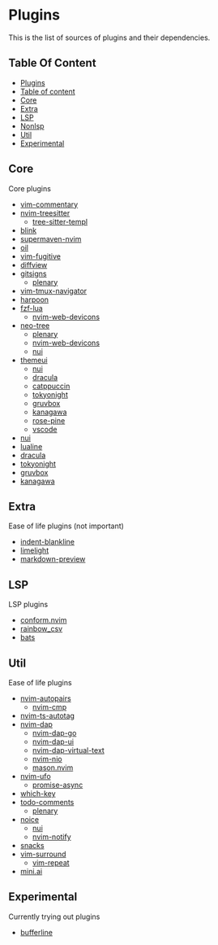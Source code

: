 Plugins
=======

This is the list of sources of plugins and their dependencies.

Table Of Content
----------------

-	[Plugins](#plugins)
-	[Table of content](#table-of-content)
-	[Core](#core)
-	[Extra](#extra)
-	[LSP](#lsp)
-	[Nonlsp](#nonlsp)
-	[Util](#util)
-	[Experimental](#experimental)

Core
----

Core plugins

-	[vim-commentary](https://github.com/tpope/vim-commentary)
-	[nvim-treesitter](https://github.com/nvim-treesitter/nvim-treesitter)
	-	[tree-sitter-templ](https://github.com/vrischmann/tree-sitter-templ)
-	[blink](https://github.com/saghen/blink.cmp)
-	[supermaven-nvim](https://github.com/supermaven-inc/supermaven-nvim)
-	[oil](https://github.com/stevearc/oil.nvim)
-	[vim-fugitive](https://github.com/tpope/vim-fugitive)
-	[diffview](https://github.com/sindrets/diffview.nvim)
-	[gitsigns](https://github.com/lewis6991/gitsigns.nvim)
	-	[plenary](https://github.com/lua/plenary.nvim)
-	[vim-tmux-navigator](https://github.com/christoomey/vim-tmux-navigator)
-	[harpoon](https://github.com/ThePrimeagen/harpoon)
-	[fzf-lua](https://github.com/ibhagwan/fzf-lua)
	-	[nvim-web-devicons](https://github.com/nvim-tree/nvim-web-devicons)
-	[neo-tree](https://github.com/nvim-neo-tree/neo-tree.nvim)
	-	[plenary](https://github.com/nvim-lua/plenary.nvim)
	-	[nvim-web-devicons](https://github.com/nvim-tree/nvim-web-devicons)
	-	[nui](https://github.com/MunifTanjim/nui.nvim)
-	[themeui](https://github.com/yashodhanketkar/themeui.nvim)
	-	[nui](https://github.com/MunifTanjim/nui.nvim)
	-	[dracula](https://github.com/Mofiqul/dracula.nvim)
	-	[catppuccin](https://github.com/catppuccin/nvim)
	-	[tokyonight](https://github.com/folke/tokyonight.nvim)
	-	[gruvbox](https://github.com/ellisonleao/gruvbox.nvim)
	-	[kanagawa](https://github.com/rebelot/kanagawa.nvim)
	-	[rose-pine](https://github.com/rose-pine/neovim)
	-	[vscode](https://github.com/Mofiqul/vscode.nvim)
-	[nui](https://github.com/MunifTanjim/nui.nvim)
-	[lualine](https://github.com/nvim-lualine/lualine.nvim)
-	[dracula](https://github.com/Mofiqul/dracula.nvim)
-	[tokyonight](https://github.com/folke/tokyonight.nvim)
-	[gruvbox](https://github.com/ellisonleao/gruvbox.nvim)
-	[kanagawa](https://github.com/rebelot/kanagawa.nvim)

Extra
-----

Ease of life plugins (not important)

-	[indent-blankline](https://github.com/lukas-reineke/indent-blankline.nvim)
-	[limelight](https://github.com/junegunn/limelight.vim)
-	[markdown-preview](https://github.com/iamcco/markdown-preview.nvim)

LSP
---

LSP plugins

-	[conform.nvim](https://github.com/stevearc/conform.nvim)
-	[rainbow_csv](https://github.com/cameron-wags/rainbow_csv.nvim)
-	[bats](https://github.com/aliou/bats.vim)

Util
----

Ease of life plugins

-	[nvim-autopairs](https://github.com/windwp/nvim-autopairs)
	-	[nvim-cmp](https://github.com/hrsh7th/nvim-cmp)
-	[nvim-ts-autotag](https://github.com/windwp/nvim-ts-autotag)
-	[nvim-dap](https://github.com/mfussenegger/nvim-dap)
	-	[nvim-dap-go](https://github.com/leoluz/nvim-dap-go)
	-	[nvim-dap-ui](https://github.com/rcarriga/nvim-dap-ui)
	-	[nvim-dap-virtual-text](https://github.com/theHamsta/nvim-dap-virtual-text)
	-	[nvim-nio](https://github.com/nvim-neotest/nvim-nio)
	-	[mason.nvim](https://github.com/williamboman/mason.nvim)
-	[nvim-ufo](https://github.com/kevinhwang91/nvim-ufo)
	-	[promise-async](https://github.com/kevinhwang91/promise-async)
-	[which-key](https://github.com/folke/which-key.nvim)
-	[todo-comments](https://github.com/folke/todo-comments.nvim)
	-	[plenary](https://github.com/nvim-lua/plenary.nvim)
-	[noice](https://github.com/folke/noice.nvim)
	-	[nui](https://github.com/MunifTanjim/nui.nvim)
	-	[nvim-notify](https://github.com/rcarriga/nvim-notify)
-	[snacks](https://github.com/folke/snacks.nvim)
-	[vim-surround](https://github.com/tpope/vim-surround)
	-	[vim-repeat](https://github.com/tpope/vim-repeat)
-	[mini.ai](https://github.com/echasnovski/mini.ai)

Experimental
------------

Currently trying out plugins

-	[bufferline](https://github.com/akinsho/bufferline.nvim)
